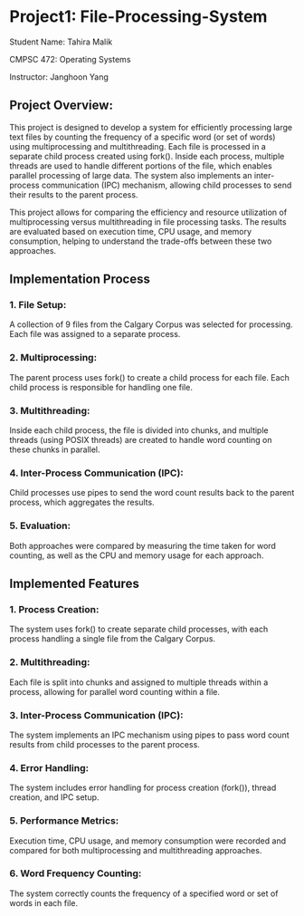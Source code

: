 # Project1: File-Processing-System

Student Name: Tahira Malik

CMPSC 472: Operating Systems

Instructor: Janghoon Yang

## Project Overview:

This project is designed to develop a system for efficiently processing large text files by counting the frequency of a specific word (or set of words) using multiprocessing and multithreading. Each file is processed in a separate child process created using fork(). Inside each process, multiple threads are used to handle different portions of the file, which enables parallel processing of large data. The system also implements an inter-process communication (IPC) mechanism, allowing child processes to send their results to the parent process.

This project allows for comparing the efficiency and resource utilization of multiprocessing versus multithreading in file processing tasks. The results are evaluated based on execution time, CPU usage, and memory consumption, helping to understand the trade-offs between these two approaches.

## Implementation Process
### 1. File Setup:

A collection of 9 files from the Calgary Corpus was selected for processing. Each file was assigned to a separate process.

### 2. Multiprocessing:

The parent process uses fork() to create a child process for each file.
Each child process is responsible for handling one file.

### 3. Multithreading:

Inside each child process, the file is divided into chunks, and multiple threads (using POSIX threads) are created to handle word counting on these chunks in parallel.

### 4. Inter-Process Communication (IPC):

Child processes use pipes to send the word count results back to the parent process, which aggregates the results.
### 5. Evaluation:

Both approaches were compared by measuring the time taken for word counting, as well as the CPU and memory usage for each approach.

## Implemented Features
### 1. Process Creation:

The system uses fork() to create separate child processes, with each process handling a single file from the Calgary Corpus.
### 2. Multithreading:

Each file is split into chunks and assigned to multiple threads within a process, allowing for parallel word counting within a file.
### 3. Inter-Process Communication (IPC):

The system implements an IPC mechanism using pipes to pass word count results from child processes to the parent process.
### 4. Error Handling:

The system includes error handling for process creation (fork()), thread creation, and IPC setup.
### 5. Performance Metrics:

Execution time, CPU usage, and memory consumption were recorded and compared for both multiprocessing and multithreading approaches.
### 6. Word Frequency Counting:

The system correctly counts the frequency of a specified word or set of words in each file.
